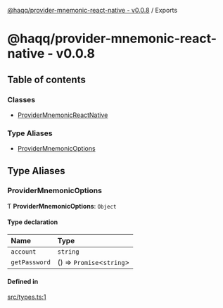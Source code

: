 [@haqq/provider-mnemonic-react-native - v0.0.8](README.md) / Exports

# @haqq/provider-mnemonic-react-native - v0.0.8

## Table of contents

### Classes

- [ProviderMnemonicReactNative](classes/ProviderMnemonicReactNative.md)

### Type Aliases

- [ProviderMnemonicOptions](modules.md#providermnemonicoptions)

## Type Aliases

### ProviderMnemonicOptions

Ƭ **ProviderMnemonicOptions**: `Object`

#### Type declaration

| Name | Type |
| :------ | :------ |
| `account` | `string` |
| `getPassword` | () => `Promise`<`string`\> |

#### Defined in

[src/types.ts:1](https://github.com/haqq-network/haqq-wallet-provider-mnemonic-react-native/blob/cf44490/src/types.ts#L1)
